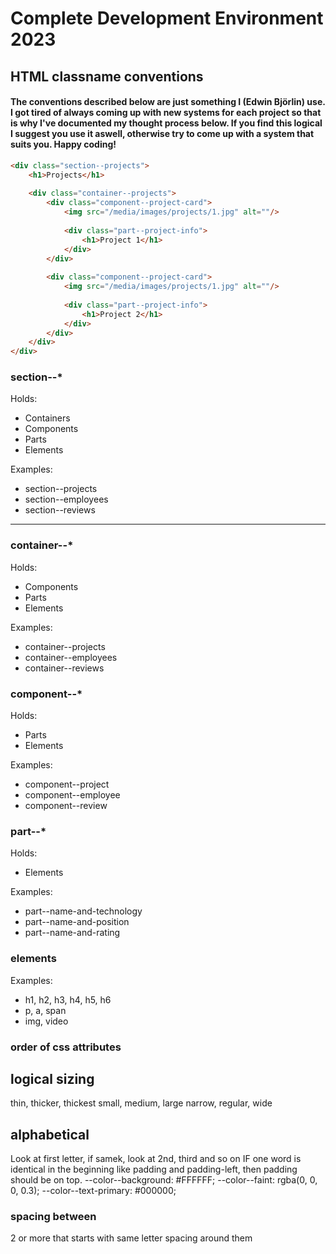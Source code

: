 # Complete Development Environment 2023

## HTML classname conventions

#### The conventions described below are just something I (Edwin Björlin) use. I got tired of always coming up with new systems for each project so that is why I've documented my thought process below. If you find this logical I suggest you use it aswell, otherwise try to come up with a system that suits you. Happy coding!
```HTML
<div class="section--projects">
    <h1>Projects</h1>
    
    <div class="container--projects">
        <div class="component--project-card">
            <img src="/media/images/projects/1.jpg" alt=""/>
            
            <div class="part--project-info">
                <h1>Project 1</h1>
            </div>
        </div>
        
        <div class="component--project-card">
            <img src="/media/images/projects/1.jpg" alt=""/>
            
            <div class="part--project-info">
                <h1>Project 2</h1>
            </div>
        </div>
    </div>
</div>
```

### section--*
Holds:
- Containers
- Components
- Parts
- Elements

Examples:
- section--projects
- section--employees
- section--reviews

---

### container--*
Holds:
- Components
- Parts
- Elements

Examples:
- container--projects
- container--employees
- container--reviews


### component--*
Holds:
- Parts
- Elements

Examples:
- component--project
- component--employee
- component--review


### part--*
Holds:
- Elements

Examples:
- part--name-and-technology
- part--name-and-position
- part--name-and-rating


### elements
Examples:
- h1, h2, h3, h4, h5, h6
- p, a, span
- img, video


### order of css attributes

## logical sizing
thin, thicker, thickest
small, medium, large
narrow, regular, wide

## alphabetical
Look at first letter, if samek, look at 2nd, third and so on
IF one word is identical in the beginning like padding and padding-left, then padding should be on top.
--color--background: #FFFFFF;
--color--faint: rgba(0, 0, 0, 0.3);
--color--text-primary: #000000;


### spacing between
2 or more that starts with same letter spacing around them
